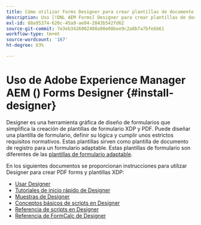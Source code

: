 ```yaml
---
title: Cómo utilizar Forms Designer para crear plantillas de documento de registro (DoR) y fragmentos de formulario
description: Uso [!DNL AEM Forms] Designer para crear plantillas de documento de registro y fragmentos de formulario.
exl-id: 88a95374-620c-45a9-ae94-2043b542fd62
source-git-commit: 7e3eb3426002408a90e08bee9c2a8b7a7bfebb61
workflow-type: tm+mt
source-wordcount: '167'
ht-degree: 63%

---
```


# Uso de Adobe Experience Manager AEM () Forms Designer {#install-designer}

Designer es una herramienta gráfica de diseño de formularios que simplifica la creación de plantillas de formulario XDP y PDF. Puede diseñar una plantilla de formulario, definir su lógica y cumplir unos estrictos requisitos normativos. Estas plantillas sirven como plantilla de documento de registro para un formulario adaptable. Estas plantillas de formulario son diferentes de las [plantillas de formulario adaptable](template-editor.md).

En los siguientes documentos se proporcionan instrucciones para utilizar Designer para crear PDF forms y plantillas XDP:

+ [Usar Designer](assets/using-designer-cs.pdf)
+ [Tutoriales de inicio rápido de Designer ](https://helpx.adobe.com/content/dam/help/en/experience-manager/6-5/forms/pdf/designer-quickstart.pdf)
+ [Muestras de Designer ](https://helpx.adobe.com/content/dam/help/en/experience-manager/6-5/forms/pdf/designer-samples.pdf)
+ [Conceptos básicos de scripts en Designer ](https://helpx.adobe.com/content/dam/help/en/experience-manager/6-5/forms/pdf/scripting-basics.pdf)
+ [Referencia de scripts en Designer](https://helpx.adobe.com/content/dam/help/en/experience-manager/6-5/forms/pdf/scripting-reference.pdf)
+ [Referencia de FormCalc de Designer](https://helpx.adobe.com/content/dam/help/en/experience-manager/6-5/forms/pdf/formcalc-reference.pdf)
